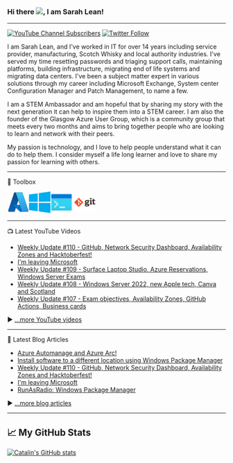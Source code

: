 ### Hi there <img src="https://raw.githubusercontent.com/MartinHeinz/MartinHeinz/master/wave.gif" width="30px">, I am Sarah Lean!

---

[![YouTube Channel Subscribers](https://img.shields.io/youtube/channel/subscribers/UCQ8U53KvEX2JuCe48MxmV3Q?label=People%20subscribed%20to%20my%20YouTube%20channel&style=social)](https://www.youtube.com/techielass?sub_confirmation=1) [![Twitter Follow](https://img.shields.io/twitter/follow/techielass?label=Twitter%20Followers&style=social)](https://twitter.com/intent/follow?screen_name=techielass)

I am Sarah Lean, and I've worked in IT for over 14 years including service provider, manufacturing, Scotch Whisky and local authority industries. I've served my time resetting passwords and triaging support calls, maintaining platforms, building infrastructure, migrating end of life systems and migrating data centers. I've been a subject matter expert in various solutions through my career including Microsoft Exchange, System center Configuration Manager and Patch Management, to name a few.

I am a STEM Ambassador and am hopeful that by sharing my story with the next generation it can help to inspire them into a STEM career. I am also the founder of the Glasgow Azure User Group, which is a community group that meets every two months and aims to bring together people who are looking to learn and network with their peers.

My passion is technology, and I love to help people understand what it can do to help them. I consider myself a life long learner and love to share my passion for learning with others.

---

🧰 Toolbox

<img src="https://github.com/weeyin83/weeyin83/blob/main/icons/azure.jpg" alt="Azure" width="50" height="50"/><img src="https://github.com/weeyin83/weeyin83/blob/main/icons/windows-logo.png" alt="Microsoft Windows" width="50" height="50"/><img src="https://github.com/weeyin83/weeyin83/blob/main/icons/powershell.svg" alt="PowerShell" width="50" height="50"/> <img src="https://github.com/devicons/devicon/blob/master/icons/git/git-original-wordmark.svg" alt="Git" width="50" height="50"/>

---
📺 Latest YouTube Videos
<!-- YOUTUBE-VIDEOS-LIST:START -->
- [Weekly Update #110 - GitHub, Network Security Dashboard, Availability Zones and Hacktoberfest!](https://www.youtube.com/watch?v=tYTjXDTsL_k)
- [I'm leaving Microsoft](https://www.youtube.com/watch?v=jui1EsCADpU)
- [Weekly Update #109 - Surface Laptop Studio, Azure Reservations, Windows Server Exams](https://www.youtube.com/watch?v=dACWUom4srk)
- [Weekly Update #108 - Windows Server 2022, new Apple tech, Canva and Scotland](https://www.youtube.com/watch?v=4HhWgKNcCNo)
- [Weekly Update #107 - Exam objectives, Availability Zones, GitHub Actions, Business cards](https://www.youtube.com/watch?v=wF2CydCNZvM)
<!-- YOUTUBE-VIDEOS-LIST:END -->

 ▶ [...more YouTube videos](https://www.youtube.com/channel/techielass?sub_confirmation=1)

---

📘 Latest Blog Articles

<!-- BLOG-POST-LIST:START -->
- [Azure Automanage and Azure Arc!](https://www.techielass.com/azure-automanage-and-azure-arc/)
- [Install software to a different location using Windows Package Manager](https://www.techielass.com/install-software-to-a-different-location-using-windows-package-manager/)
- [Weekly Update #110 - GitHub, Network Security Dashboard, Availability Zones and Hacktoberfest!](https://www.techielass.com/weekly-update-110/)
- [I'm leaving Microsoft](https://www.techielass.com/im-leaving-microsoft/)
- [RunAsRadio: Windows Package Manager](https://www.techielass.com/runasradio-windows-package-manager/)
<!-- BLOG-POST-LIST:END -->

▶ [...more blog articles](https://www.techielass.com)

---

## &#x1f4c8; My GitHub Stats

[![Catalin's GitHub stats](https://github-readme-stats.vercel.app/api?username=weeyin83&theme=radical)](https://github.com/anuraghazra/github-readme-stats)
